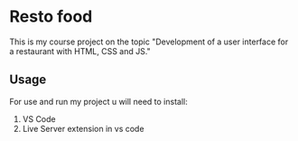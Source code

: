 # Resto food
This is my course project on the topic "Development of a user interface for a restaurant with HTML, CSS and JS." 

## Usage
For use and run my project u will need to install:

1. VS Code
2. Live Server extension in vs code